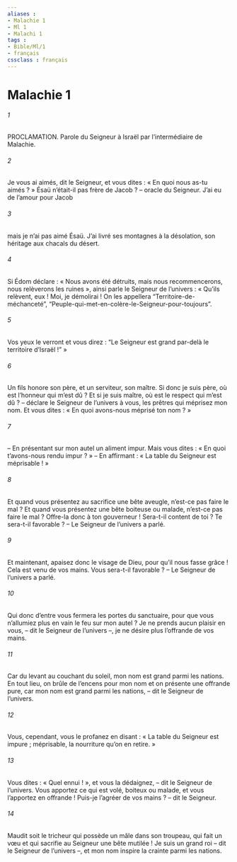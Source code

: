 ```yaml
---
aliases : 
- Malachie 1
- Ml 1
- Malachi 1
tags : 
- Bible/Ml/1
- français
cssclass : français
---
```


# Malachie 1

###### 1
PROCLAMATION. Parole du Seigneur à Israël par l’intermédiaire de Malachie.
###### 2
Je vous ai aimés, dit le Seigneur,
et vous dites : « En quoi nous as-tu aimés ? »
Ésaü n’était-il pas frère de Jacob ?
– oracle du Seigneur.
J’ai eu de l’amour pour Jacob
###### 3
mais je n’ai pas aimé Ésaü.
J’ai livré ses montagnes à la désolation,
son héritage aux chacals du désert.
###### 4
Si Édom déclare : « Nous avons été détruits,
mais nous recommencerons, nous relèverons les ruines »,
ainsi parle le Seigneur de l’univers :
« Qu’ils relèvent, eux ! Moi, je démolirai !
On les appellera “Territoire-de-méchanceté”,
“Peuple-qui-met-en-colère-le-Seigneur-pour-toujours”.
###### 5
Vos yeux le verront et vous direz :
“Le Seigneur est grand par-delà le territoire d’Israël !” »
###### 6
Un fils honore son père,
et un serviteur, son maître.
Si donc je suis père,
où est l’honneur qui m’est dû ?
Et si je suis maître,
où est le respect qui m’est dû ?
– déclare le Seigneur de l’univers
à vous, les prêtres qui méprisez mon nom.
Et vous dites : « En quoi avons-nous méprisé ton nom ? »
###### 7
– En présentant sur mon autel un aliment impur.
Mais vous dites : « En quoi t’avons-nous rendu impur ? »
– En affirmant : « La table du Seigneur est méprisable ! »
###### 8
Et quand vous présentez au sacrifice une bête aveugle,
n’est-ce pas faire le mal ?
Et quand vous présentez une bête boiteuse ou malade,
n’est-ce pas faire le mal ?
Offre-la donc à ton gouverneur !
Sera-t-il content de toi ? Te sera-t-il favorable ?
– Le Seigneur de l’univers a parlé.
###### 9
Et maintenant, apaisez donc le visage de Dieu,
pour qu’il nous fasse grâce !
Cela est venu de vos mains.
Vous sera-t-il favorable ?
– Le Seigneur de l’univers a parlé.
###### 10
Qui donc d’entre vous fermera les portes du sanctuaire,
pour que vous n’allumiez plus en vain le feu sur mon autel ?
Je ne prends aucun plaisir en vous,
– dit le Seigneur de l’univers –,
je ne désire plus l’offrande de vos mains.
###### 11
Car du levant au couchant du soleil,
mon nom est grand parmi les nations.
En tout lieu, on brûle de l’encens pour mon nom
et on présente une offrande pure,
car mon nom est grand parmi les nations,
– dit le Seigneur de l’univers.
###### 12
Vous, cependant, vous le profanez en disant :
« La table du Seigneur est impure ;
méprisable, la nourriture qu’on en retire. »
###### 13
Vous dites : « Quel ennui ! », et vous la dédaignez,
– dit le Seigneur de l’univers.
Vous apportez ce qui est volé, boiteux ou malade,
et vous l’apportez en offrande !
Puis-je l’agréer de vos mains ?
– dit le Seigneur.
###### 14
Maudit soit le tricheur qui possède un mâle dans son troupeau,
qui fait un vœu et qui sacrifie au Seigneur une bête mutilée !
Je suis un grand roi – dit le Seigneur de l’univers –,
et mon nom inspire la crainte parmi les nations.
